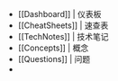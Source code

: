 - [[Dashboard]] | 仪表板
- [[CheatSheets]] | 速查表
- [[TechNotes]] | 技术笔记
- [[Concepts]] | 概念
- [[Questions]] | 问题
-